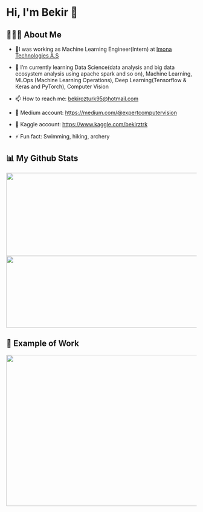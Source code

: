 # Hi, I'm Bekir 👋

## 👨🏼‍✈️ About Me 
- 🎪I was working as Machine Learning Engineer(Intern) at [Imona Technologies A.S](https://www.imona.com/)
- 🌱 I’m currently learning Data Science(data analysis and big data ecosystem analysis using apache spark and so on), Machine Learning,  MLOps (Machine Learning Operations),  Deep Learning(Tensorflow & Keras and PyTorch), Computer Vision 
- 📫 How to reach me: bekirozturk95@hotmail.com
- 💎 Medium account: https://medium.com/@expertcomputervision
- 💎 Kaggle account: https://www.kaggle.com/bekirztrk 

- ⚡ Fun fact: Swimming, hiking, archery

## 📊 My Github Stats
<img align="center" src = "https://github-readme-stats.vercel.app/api?username=engineerbekir&theme=algolia&show_icons=true" width = "820" height ="220"/>

<img align="center" src = "https://github-readme-stats.vercel.app/api/top-langs/?username=engineerbekir&theme=tokyonight&layout=compact]https://github.com/anuraghazra/github-readme-stats" width = "820" height ="190"/>


## 📸 Example of Work
<img align="center" src = "https://github.com/engineerbekir/engineerbekir/blob/main/objectsegmantation.gif" width = "800" height ="400"/>

